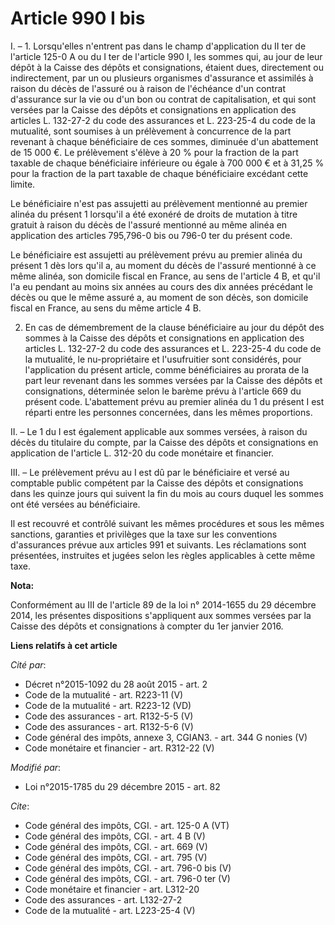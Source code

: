 # Article 990 I bis

I. – 1. Lorsqu'elles n'entrent pas dans le champ d'application du II ter de l'article 125-0 A ou du I ter de l'article 990 I,
les sommes qui, au jour de leur dépôt à la Caisse des dépôts et consignations, étaient dues, directement ou indirectement,
par un ou plusieurs organismes d'assurance et assimilés à raison du décès de l'assuré ou à raison de l'échéance d'un contrat
d'assurance sur la vie ou d'un bon ou contrat de capitalisation, et qui sont versées par la Caisse des dépôts et
consignations en application des articles L. 132-27-2 du code des assurances et L. 223-25-4 du code de la mutualité, sont
soumises à un prélèvement à concurrence de la part revenant à chaque bénéficiaire de ces sommes, diminuée d'un abattement de
15 000 €. Le prélèvement s'élève à 20 % pour la fraction de la part taxable de chaque bénéficiaire inférieure ou égale à 700
000 € et à 31,25 % pour la fraction de la part taxable de chaque bénéficiaire excédant cette limite. 

Le bénéficiaire n'est pas assujetti au prélèvement mentionné au premier alinéa du présent 1 lorsqu'il a été exonéré de droits
de mutation à titre gratuit à raison du décès de l'assuré mentionné au même alinéa en application des articles 795,796-0 bis
ou 796-0 ter du présent code. 

Le bénéficiaire est assujetti au prélèvement prévu au premier alinéa du présent 1 dès lors qu'il a, au moment du décès de
l'assuré mentionné à ce même alinéa, son domicile fiscal en France, au sens de l'article 4 B, et qu'il l'a eu pendant au
moins six années au cours des dix années précédant le décès ou que le même assuré a, au moment de son décès, son domicile
fiscal en France, au sens du même article 4 B. 

2. En cas de démembrement de la clause bénéficiaire au jour du dépôt des sommes à la Caisse des dépôts et consignations en
application des articles L. 132-27-2 du code des assurances et L. 223-25-4 du code de la mutualité, le nu-propriétaire et
l'usufruitier sont considérés, pour l'application du présent article, comme bénéficiaires au prorata de la part leur revenant
dans les sommes versées par la Caisse des dépôts et consignations, déterminée selon le barème prévu à l'article 669 du
présent code. L'abattement prévu au premier alinéa du 1 du présent I est réparti entre les personnes concernées, dans les
mêmes proportions. 

II. – Le 1 du I est également applicable aux sommes versées, à raison du décès du titulaire du compte, par la Caisse des
dépôts et consignations en application de l'article L. 312-20 du code monétaire et financier. 

III. – Le prélèvement prévu au I est dû par le bénéficiaire et versé au comptable public compétent par la Caisse des dépôts
et consignations dans les quinze jours qui suivent la fin du mois au cours duquel les sommes ont été versées au
bénéficiaire. 

Il est recouvré et contrôlé suivant les mêmes procédures et sous les mêmes sanctions, garanties et privilèges que la taxe sur
les conventions d'assurances prévue aux articles 991 et suivants. Les réclamations sont présentées, instruites et jugées
selon les règles applicables à cette même taxe.

**Nota:**

Conformément au III de l'article 89 de la loi n° 2014-1655 du 29 décembre 2014, les présentes dispositions s'appliquent aux
sommes versées par la Caisse des dépôts et consignations à compter du 1er janvier 2016.

**Liens relatifs à cet article**

_Cité par_:

  - Décret n°2015-1092 du 28 août 2015 - art. 2
  - Code de la mutualité - art. R223-11 (V)
  - Code de la mutualité - art. R223-12 (VD)
  - Code des assurances - art. R132-5-5 (V)
  - Code des assurances - art. R132-5-6 (V)
  - Code général des impôts, annexe 3, CGIAN3. - art. 344 G nonies (V)
  - Code monétaire et financier - art. R312-22 (V)

_Modifié par_:

  - Loi n°2015-1785 du 29 décembre 2015 - art. 82

_Cite_:

  - Code général des impôts, CGI. - art. 125-0 A (VT)
  - Code général des impôts, CGI. - art. 4 B (V)
  - Code général des impôts, CGI. - art. 669 (V)
  - Code général des impôts, CGI. - art. 795 (V)
  - Code général des impôts, CGI. - art. 796-0 bis (V)
  - Code général des impôts, CGI. - art. 796-0 ter (V)
  - Code monétaire et financier - art. L312-20
  - Code des assurances - art. L132-27-2
  - Code de la mutualité - art. L223-25-4 (V)
